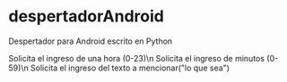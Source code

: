 # despertadorAndroid
Despertador para Android escrito en Python

Solicita el ingreso de una hora (0-23)\n
Solicita el ingreso de minutos (0-59)\n
Solicita el ingreso del texto a mencionar("lo que sea")
